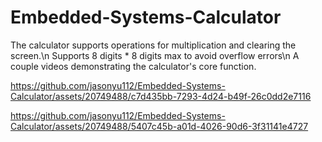# Embedded-Systems-Calculator

 The calculator supports operations for multiplication and clearing the screen.\n 
 Supports 8 digits * 8 digits max to avoid overflow errors\n
 A couple videos demonstrating the calculator's core function.

https://github.com/jasonyu112/Embedded-Systems-Calculator/assets/20749488/c7d435bb-7293-4d24-b49f-26c0dd2e7116



https://github.com/jasonyu112/Embedded-Systems-Calculator/assets/20749488/5407c45b-a01d-4026-90d6-3f31141e4727

